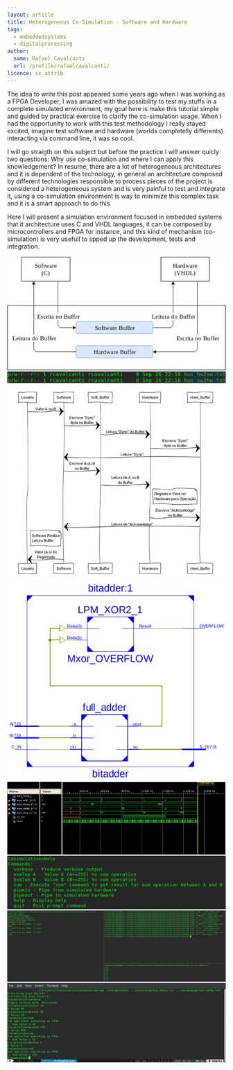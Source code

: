```yaml
---
layout: article
title: Heterogeneous Co-Simulation - Software and Hardware
tags:
  - embeddedsystems
  - digitalprocessing
author:
  name: Rafael Cavalcanti
  url: /profile/rafaelcavalcanti/
licence: cc_attrib
---
```


The idea to write this post appeared some years ago when I was working as a FPGA Developer, I was amazed with the possibility to test my stuffs in a complete simulated environment, my goal here is make this tutorial simple and guided by practical exercise to clarify the co-simulation usage. When I had the opportunity to work with this test methodology I really stayed excited, imagine test software and hardware (worlds completelly differents) interacting via command line, it was so cool.

I will go straigth on this subject but before the practice I will answer quicly two questions: Why use co-simulation and where I can apply this knowledgement? In resume, there are a lot of heterogeneous architectures and it is dependent of the technology, in general an architecture composed by different technologies responsible to process pieces of the project is considered a heterogeneous system  and is very painful to test and integrate it, using a co-simulation environment is  way to minimize this complex task and it is a smart approach to do this.

Here I will present a simulation environment focused in embedded systems that it architecture uses C and VHDL languages, it can be composed by microcontrollers and FPGA for instance, and  this kind of mechanism (co-simulation) is very usefull to spped up the development, tests and integration.

<img src="/images/posts/00014-A.png" />

<img src="/images/posts/00014-B.png" />

<img src="/images/posts/00014-C.png" />

<img src="/images/posts/00014-D.png" />

<img src="/images/posts/00014-E.png" />

<img src="/images/posts/00014-F.png" />

<img src="/images/posts/00014-G.png" />

<img src="/images/posts/00014-H.png" />
